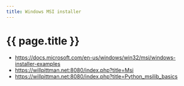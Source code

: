```yaml
---
title: Windows MSI installer
---
```


# {{ page.title }}


* <https://docs.microsoft.com/en-us/windows/win32/msi/windows-installer-examples>
* <https://willpittman.net:8080/index.php?title=Msi>
* <https://willpittman.net:8080/index.php?title=Python_msilib_basics>